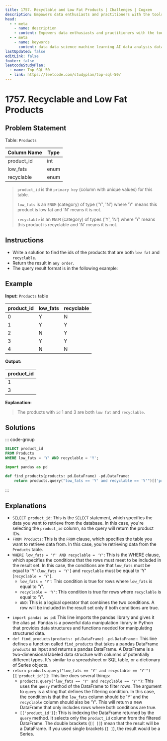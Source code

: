 ```yaml
---
title: 1757. Recyclable and Low Fat Products | Challenges | Cogxen
description: Empowers data enthusiasts and practitioners with the tools and knowledge to unlock the potential of data.
head:
  - - meta
    - name: description
    - content: Empowers data enthusiasts and practitioners with the tools and knowledge to unlock the potential of data.
  - - meta
    - name: keywords
      content: data data science machine learning AI data analysis data-driven data enthusiasts data practitioners
lastUpdated: false
editLink: false
footer: false
leetcodeStudyPlan:
  - name: Top SQL 50
  - link: https://leetcode.com/studyplan/top-sql-50/
---
```


# 1757. Recyclable and Low Fat Products

## Problem Statement

Table: `Products`

| Column Name | Type |
| ----------- | ---- |
| product_id  | int  |
| low_fats    | enum |
| recyclable  | enum |

> `product_id` is the `primary key` (column with unique values) for this table.
>
> `low_fats` is an `ENUM` (category) of type ('Y', 'N') where 'Y' means this product is low fat and 'N' means it is not.
>
> `recyclable` is an `ENUM` (category) of types ('Y', 'N') where 'Y' means this product is recyclable and 'N' means it is not.

## Instructions

- Write a solution to find the ids of the products that are both `low fat` and `recyclable`.
- Return the result in `any order`.
- The query result format is in the following example:

## Example

**Input:** `Products` table

| product_id | low_fats | recyclable |
| ---------- | -------- | ---------- |
| 0          | Y        | N          |
| 1          | Y        | Y          |
| 2          | N        | Y          |
| 3          | Y        | Y          |
| 4          | N        | N          |

**Output:**

| product_id |
| ---------- |
| 1          |
| 3          |

**Explanation:**

> The products with `id` 1 and 3 are both `low fat` and `recyclable`.

## Solutions

::: code-group

```sql [PostgreSQL] :line-numbers
SELECT product_id
FROM Products
WHERE low_fats = 'Y' AND recyclable = 'Y';
```

```python [Pandas] :line-numbers
import pandas as pd

def find_products(products: pd.DataFrame) -pd.DataFrame:
    return products.query("low_fats == 'Y' and recyclable == 'Y'")[['product_id']]
```

:::

## Explanations

<CustomAccordion title="PostgreSQL" submitted_by="@noeyislearning" submit_github_url="https://github.com/noeyislearning" :collapsed=false>

- `SELECT product_id`: This is the `SELECT` statement, which specifies the data you want to retrieve from the database. In this case, you're selecting the `product_id` column, so the query will return the product IDs.
- `FROM Products`: This is the `FROM` clause, which specifies the table you want to retrieve data from. In this case, you're retrieving data from the `Products` table.
- `WHERE low_fats = 'Y' AND recyclable = 'Y'`: This is the WHERE clause, which specifies the conditions that the rows must meet to be included in the result set. In this case, the conditions are that `low_fats` must be equal to 'Y' (`low_fats = 'Y'`) and `recyclable` must be equal to 'Y' (`recyclable = 'Y'`).
  - `low_fats = 'Y'`: This condition is true for rows where `low_fats` is equal to 'Y'.
  - `recyclable = 'Y'`: This condition is true for rows where `recyclable` is equal to 'Y'.
  - `AND`: This is a logical operator that combines the two conditions. A row will be included in the result set only if both conditions are true.

</CustomAccordion>

<CustomAccordion title="Pandas" submitted_by="@noeyislearning" submit_github_url="https://github.com/noeyislearning">

- `import pandas as pd`: This line imports the pandas library and gives it the alias `pd`. Pandas is a powerful data manipulation library in Python that provides data structures and functions needed for manipulating structured data.
- `def find_products(products: pd.DataFrame) -pd.DataFrame:`: This line defines a function called `find_products` that takes a pandas DataFrame `products` as input and returns a pandas DataFrame. A DataFrame is a two-dimensional labeled data structure with columns of potentially different types. It's similar to a spreadsheet or SQL table, or a dictionary of Series objects.
- `return products.query("low_fats == 'Y' and recyclable == 'Y'")[['product_id']]`:
  This line does several things:
  - `products.query("low_fats == 'Y' and recyclable == 'Y'")`: This uses the `query` method of the DataFrame to filter rows. The argument to `query` is a string that defines the filtering condition. In this case, the condition is that the `low_fats` column should be 'Y' and the `recyclable` column should also be 'Y'. This will return a new DataFrame that only includes rows where both conditions are true.
  - `[['product_id']]`: This is indexing the DataFrame returned by the `query` method. It selects only the `product_id` column from the filtered DataFrame. The double brackets (`[[ ]]`) mean that the result will be a DataFrame. If you used single brackets (`[ ]`), the result would be a Series.

</CustomAccordion>
